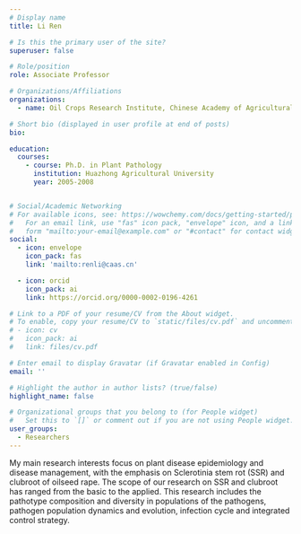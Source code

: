 ```yaml
---
# Display name
title: Li Ren

# Is this the primary user of the site?
superuser: false

# Role/position
role: Associate Professor

# Organizations/Affiliations
organizations:
  - name: Oil Crops Research Institute, Chinese Academy of Agricultural Sciences

# Short bio (displayed in user profile at end of posts)
bio: 

education:
  courses:
    - course: Ph.D. in Plant Pathology
      institution: Huazhong Agricultural University
      year: 2005-2008 


# Social/Academic Networking
# For available icons, see: https://wowchemy.com/docs/getting-started/page-builder/#icons
#   For an email link, use "fas" icon pack, "envelope" icon, and a link in the
#   form "mailto:your-email@example.com" or "#contact" for contact widget.
social:
  - icon: envelope
    icon_pack: fas
    link: 'mailto:renli@caas.cn'

  - icon: orcid
    icon_pack: ai
    link: https://orcid.org/0000-0002-0196-4261

# Link to a PDF of your resume/CV from the About widget.
# To enable, copy your resume/CV to `static/files/cv.pdf` and uncomment the lines below.
# - icon: cv
#   icon_pack: ai
#   link: files/cv.pdf

# Enter email to display Gravatar (if Gravatar enabled in Config)
email: ''

# Highlight the author in author lists? (true/false)
highlight_name: false

# Organizational groups that you belong to (for People widget)
#   Set this to `[]` or comment out if you are not using People widget.
user_groups:
  - Researchers
---
```


My main research interests focus on plant  disease epidemiology and disease management, with the emphasis on Sclerotinia stem rot (SSR) and clubroot of oilseed rape. The scope of our research on SSR and clubroot has ranged from the basic to the applied. This research includes the pathotype composition and diversity in populations of the pathogens, pathogen population dynamics and evolution, infection cycle and integrated control strategy.